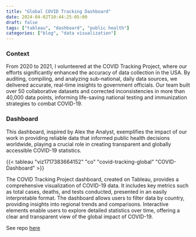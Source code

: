 ```yaml
---
title: "Global COVID Tracking Dashboard"
date: 2024-04-02T10:44:25-05:00
draft: false
tags: ["tableau", "dashboard", "public health"]
categories: ["blog", "data visualization"]
---
```


### Context 
From 2020 to 2021, I volunteered at the COVID Tracking Project, where our efforts significantly enhanced the accuracy of data collection in the USA. By auditing, compiling, and analyzing sub-national, daily data sources, we delivered accurate, real-time insights to government officials. Our team built over 50 collaborative datasets and corrected inconsistencies in more than 40,000 data points, informing life-saving national testing and immunization strategies to combat COVID-19.

### Dashboard
This dashboard, inspired by Alex the Analyst, exemplifies the impact of our work in providing reliable data that informed public health decisions worldwide, playing a crucial role in creating transparent and globally accessible COVID-19 statistics.

{{< tableau "viz1717383664152" "co" "covid-tracking-global" "COVID-Dashboard" >}}


The COVID Tracking Project dashboard, created on Tableau, provides a comprehensive visualization of COVID-19 data. It includes key metrics such as total cases, deaths, and tests conducted, presented in an easily interpretable format. The dashboard allows users to filter data by country, providing insights into regional trends and comparisons. Interactive elements enable users to explore detailed statistics over time, offering a clear and transparent view of the global impact of COVID-19.

See repo [here](https://github.com/k10sj02/covid-tracking-project-sql)


